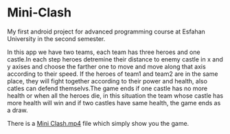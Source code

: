 # Mini-Clash
My first android project for advanced programming course at Esfahan University in the second semester.

In this app we have two teams, each team has three heroes and one castle.In each step heroes detremine their distance to enemy castle in x and y axises and choose the farther one to move and move along that axis according to their speed. If the heroes of team1 and team2 are in the same place, they will fight together according to their power and health, also catles can defend themselvs.The game ends if one castle has no more health or when all the heroes die, in this situation the team whose castle has more health will win and if two castles have same health, the game ends as a draw. 

There is a [Mini Clash.mp4](https://github.com/amirali079/AP_99_Projects_EsfahanUniversity/raw/main/AP_Projects/Final_Projects_Strategic_Game/Mohamad%20Eshagh/Mini%20Clash.mp4) file which simply show you the game.